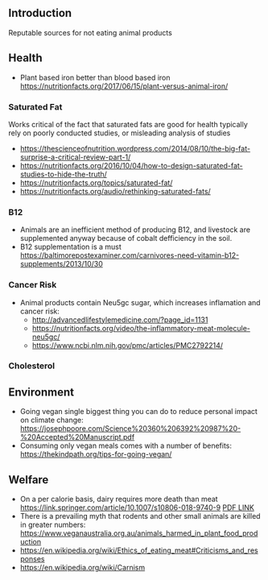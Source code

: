 Introduction
------------

Reputable sources for not eating animal products

Health
------
* Plant based iron better than blood based iron https://nutritionfacts.org/2017/06/15/plant-versus-animal-iron/

### Saturated Fat

Works critical of the fact that saturated fats are good for health typically rely on poorly conducted studies, or misleading analysis of studies

* https://thescienceofnutrition.wordpress.com/2014/08/10/the-big-fat-surprise-a-critical-review-part-1/
* https://nutritionfacts.org/2016/10/04/how-to-design-saturated-fat-studies-to-hide-the-truth/
* https://nutritionfacts.org/topics/saturated-fat/
* https://nutritionfacts.org/audio/rethinking-saturated-fats/



### B12

* Animals are an inefficient method of producing B12, and livestock are supplemented anyway because of cobalt defficiency in the soil.
* B12 supplementation is a must https://baltimorepostexaminer.com/carnivores-need-vitamin-b12-supplements/2013/10/30

### Cancer Risk

* Animal products contain Neu5gc sugar, which increases inflamation and cancer risk:
   * http://advancedlifestylemedicine.com/?page_id=1131
   * https://nutritionfacts.org/video/the-inflammatory-meat-molecule-neu5gc/
   * https://www.ncbi.nlm.nih.gov/pmc/articles/PMC2792214/

### Cholesterol



Environment
-----------

* Going vegan single biggest thing you can do to reduce personal impact on climate change: https://josephpoore.com/Science%20360%206392%20987%20-%20Accepted%20Manuscript.pdf
* Consuming only vegan meals comes with a number of benefits: https://thekindpath.org/tips-for-going-vegan/

Welfare
-------

* On a per calorie  basis, dairy requires more death than meat https://link.springer.com/article/10.1007/s10806-018-9740-9
[PDF LINK](https://jonno.top/datasets/Kolbe2018_Article_WhyMilkConsumptionIsTheBiggerP.pdf)
* There is a prevailing myth that rodents and other small animals are killed in greater numbers: https://www.veganaustralia.org.au/animals_harmed_in_plant_food_production
* https://en.wikipedia.org/wiki/Ethics_of_eating_meat#Criticisms_and_responses
* https://en.wikipedia.org/wiki/Carnism
